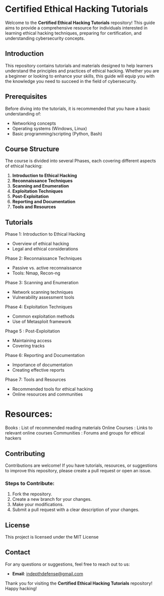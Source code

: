 # Certified Ethical Hacking Tutorials

Welcome to the **Certified Ethical Hacking Tutorials** repository! This guide aims to provide a comprehensive resource for individuals interested in learning ethical hacking techniques, preparing for certification, and understanding cybersecurity concepts.

## Introduction
This repository contains tutorials and materials designed to help learners understand the principles and practices of ethical hacking. Whether you are a beginner or looking to enhance your skills, this guide will equip you with the knowledge you need to succeed in the field of cybersecurity.

## Prerequisites
Before diving into the tutorials, it is recommended that you have a basic understanding of:
- Networking concepts
- Operating systems (Windows, Linux)
- Basic programming/scripting (Python, Bash)

## Course Structure
The course is divided into several Phases, each covering different aspects of ethical hacking:
1. **Introduction to Ethical Hacking**
2. **Reconnaissance Techniques**
3. **Scanning and Enumeration**
4. **Exploitation Techniques**
5. **Post-Exploitation**
6. **Reporting and Documentation**
7. **Tools and Resources**

## Tutorials
Phase 1: Introduction to Ethical Hacking
- Overview of ethical hacking
- Legal and ethical considerations

Phase 2: Reconnaissance Techniques
- Passive vs. active reconnaissance
- Tools: Nmap, Recon-ng

Phase 3: Scanning and Enumeration
- Network scanning techniques
- Vulnerability assessment tools

Phase 4: Exploitation Techniques
- Common exploitation methods
- Use of Metasploit framework

Phage 5 : Post-Exploitation
- Maintaining access
- Covering tracks

Phase 6: Reporting and Documentation
- Importance of documentation
- Creating effective reports

Phase 7: Tools and Resources
- Recommended tools for ethical hacking
- Online resources and communities

# Resources:
 Books : List of recommended reading materials
Online Courses : Links to relevant online courses
Communities : Forums and groups for ethical hackers

## Contributing
Contributions are welcome! If you have tutorials, resources, or suggestions to improve this repository, please create a pull request or open an issue. 
### Steps to Contribute:
1. Fork the repository.
2. Create a new branch for your changes.
3. Make your modifications.
4. Submit a pull request with a clear description of your changes.

## License
This project is licensed under the MIT License 

## Contact
For any questions or suggestions, feel free to reach out to us:

- **Email**: indepthdefense@gmail.com

Thank you for visiting the **Certified Ethical Hacking Tutorials** repository! Happy hacking!
